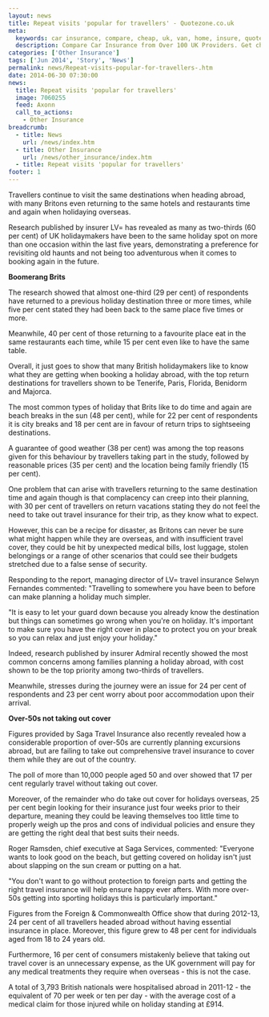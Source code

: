 ```yaml
---
layout: news
title: Repeat visits 'popular for travellers' - Quotezone.co.uk
meta:
  keywords: car insurance, compare, cheap, uk, van, home, insure, quotes, online, comparison, bike, loans, life
  description: Compare Car Insurance from Over 100 UK Providers. Get cheap quotes online now using our fast, free, secure comparison site
categories: ['Other Insurance']
tags: ['Jun 2014', 'Story', 'News']
permalink: news/Repeat-visits-popular-for-travellers-.htm
date: 2014-06-30 07:30:00
news:
  title: Repeat visits 'popular for travellers'
  image: 7060255
  feed: Axonn
  call_to_actions:
    - Other Insurance
breadcrumb:
  - title: News
    url: /news/index.htm
  - title: Other Insurance
    url: /news/other_insurance/index.htm
  - title: Repeat visits 'popular for travellers'
footer: 1
---
```


Travellers continue to visit the same destinations when heading abroad, with many Britons even returning to the same hotels and restaurants time and again when holidaying overseas.

Research published by insurer LV= has revealed as many as two-thirds (60 per cent) of UK holidaymakers have been to the same holiday spot on more than one occasion within the last five years, demonstrating a preference for revisiting old haunts and not being too adventurous when it comes to booking again in the future.

<strong>Boomerang Brits</strong>

The research showed that almost one-third (29 per cent) of respondents have returned to a previous holiday destination three or more times, while five per cent stated they had been back to the same place five times or more.

Meanwhile, 40 per cent of those returning to a favourite place eat in the same restaurants each time, while 15 per cent even like to have the same table.

Overall, it just goes to show that many British holidaymakers like to know what they are getting when booking a holiday abroad, with the top return destinations for travellers shown to be Tenerife, Paris, Florida, Benidorm and Majorca.

The most common types of holiday that Brits like to do time and again are beach breaks in the sun (48 per cent), while for 22 per cent of respondents it is city breaks and 18 per cent are in favour of return trips to sightseeing destinations.

A guarantee of good weather (38 per cent) was among the top reasons given for this behaviour by travellers taking part in the study, followed by reasonable prices (35 per cent) and the location being family friendly (15 per cent).

One problem that can arise with travellers returning to the same destination time and again though is that complacency can creep into their planning, with 30 per cent of travellers on return vacations stating they do not feel the need to take out travel insurance for their trip, as they know what to expect.

However, this can be a recipe for disaster, as Britons can never be sure what might happen while they are overseas, and with insufficient travel cover, they could be hit by unexpected medical bills, lost luggage, stolen belongings or a range of other scenarios that could see their budgets stretched due to a false sense of security.

Responding to the report, managing director of LV= travel insurance Selwyn Fernandes commented: &quot;Travelling to somewhere you have been to before can make planning a holiday much simpler.

&quot;It is easy to let your guard down because you already know the destination but things can sometimes go wrong when you&#39;re on holiday. It&#39;s important to make sure you have the right cover in place to protect you on your break so you can relax and just enjoy your holiday.&quot;

Indeed, research published by insurer Admiral recently showed the most common concerns among families planning a holiday abroad, with cost shown to be the top priority among two-thirds of travellers.

Meanwhile, stresses during the journey were an issue for 24 per cent of respondents and 23 per cent worry about poor accommodation upon their arrival.

<strong>Over-50s not taking out cover</strong>

Figures provided by Saga Travel Insurance also recently revealed how a considerable proportion of over-50s are currently planning excursions abroad, but are failing to take out comprehensive travel insurance to cover them while they are out of the country.

The poll of more than 10,000 people aged 50 and over showed that 17 per cent regularly travel without taking out cover.

Moreover, of the remainder who do take out cover for holidays overseas, 25 per cent begin looking for their insurance just four weeks prior to their departure, meaning they could be leaving themselves too little time to properly weigh up the pros and cons of individual policies and ensure they are getting the right deal that best suits their needs.

Roger Ramsden, chief executive at Saga Services, commented: &quot;Everyone wants to look good on the beach, but getting covered on holiday isn&#39;t just about slapping on the sun cream or putting on a hat.&nbsp;

&quot;You don&#39;t want to go without protection to foreign parts and getting the right travel insurance will help ensure happy ever afters. With more over-50s getting into sporting holidays this is particularly important.&quot;

Figures from the Foreign &amp; Commonwealth Office show that during 2012-13, 24 per cent of all travellers headed abroad without having essential insurance in place. Moreover, this figure grew to 48 per cent for individuals aged from 18 to 24 years old.

Furthermore, 16 per cent of consumers mistakenly believe that taking out travel cover is an unnecessary expense, as the UK government will pay for any medical treatments they require when overseas - this is not the case.

A total of 3,793 British nationals were hospitalised abroad in 2011-12 - the equivalent of 70 per week or ten per day - with the average cost of a medical claim for those injured while on holiday standing at &pound;914.
